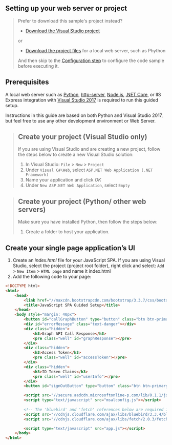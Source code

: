 
## Setting up your web server or project

> Prefer to download this sample's project instead? 
> - [Download the Visual Studio project](https://github.com/Azure-Samples/active-directory-javascript-graphapi-v2/archive/VisualStudio.zip)
>
> or
> - [Download the project files](https://github.com/Azure-Samples/active-directory-javascript-graphapi-v2/archive/core.zip) for a local web server, such as Phython
>
> And then  skip to the [Configuration step](#create-an-application-express) to configure the code sample before executing it.

## Prerequisites
A local web server such as [Python](https://www.python.org/downloads/), [http-server](https://www.npmjs.com/package/http-server/), [Node.js](https://nodejs.org/en/download/), [.NET Core](https://www.microsoft.com/net/core), or IIS Express integration with [Visual Studio 2017](https://www.visualstudio.com/downloads/) is required to run this guided setup. 

Instructions in this guide are based on both Python and Visual Studio 2017, but feel free to use any other development environment or Web Server.


> ## Create your project (Visual Studio only)
> If you are using Visual Studio and are creating a new project, follow the steps below to create a new Visual Studio solution:
> 1.	In Visual Studio:  `File` > `New` > `Project`
> 2.	Under `Visual C#\Web`, select `ASP.NET Web Application (.NET Framework)`
> 3.	Name your application and click *OK*
> 4.	Under `New ASP.NET Web Application`, select `Empty`

<p/><!-- -->

> ## Create your project (Python/ other web servers)
> Make sure you have installed Python, then follow the steps below:
> 1.	Create a folder to host your application.


## Create your single page application’s UI
1.	Create an *index.html* file for your JavaScript SPA. If you are using Visual Studio, select the project (project root folder), right click and select: `Add` > `New Item` > `HTML page` and name it index.html
2.	Add the following code to your page:
```html
<!DOCTYPE html>
<html>
    <head>
        <link href="//maxcdn.bootstrapcdn.com/bootstrap/3.3.7/css/bootstrap.min.css" rel="stylesheet">
        <title>JavaScript SPA Guided Setup</title>
    </head>
    <body style="margin: 40px">
        <button id="callGraphButton" type="button" class="btn btn-primary" onclick="callGraphAPI()">Call Microsoft Graph API</button>
        <div id="errorMessage" class="text-danger"></div>
        <div class="hidden">
            <h3>Graph API Call Response</h3>
            <pre class="well" id="graphResponse"></pre>
        </div>
        <div class="hidden">
            <h3>Access Token</h3>
            <pre class="well" id="accessToken"></pre>
        </div>
        <div class="hidden">
            <h3>ID Token Claims</h3>
            <pre class="well" id="userInfo"></pre>
        </div>
        <button id="signOutButton" type="button" class="btn btn-primary hidden" onclick="signOut()">Sign out</button>

        <script src="//secure.aadcdn.microsoftonline-p.com/lib/0.1.1/js/msal.min.js"></script>
        <script type="text/javascript" src="msalconfig.js"></script>
    
        <!-- The 'bluebird' and 'fetch' references below are required if you need to run this application on Internet Explorer -->
        <script src="//cdnjs.cloudflare.com/ajax/libs/bluebird/3.3.4/bluebird.min.js"></script>
        <script src="//cdnjs.cloudflare.com/ajax/libs/fetch/2.0.3/fetch.min.js"></script>

        <script type="text/javascript" src="app.js"></script>
    </body>
</html>
````
